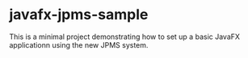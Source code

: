 # javafx-jpms-sample
This is a minimal project demonstrating how to set up a basic JavaFX applicationn using the new JPMS system.
